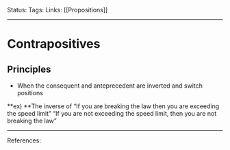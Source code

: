 Status:
Tags:
Links: [[Propositions]]
___
# Contrapositives
## Principles
- When the consequent and anteprecedent are inverted and switch positions


**ex) **The inverse of “If you are breaking the law then you are exceeding the speed limit”
“If you are not exceeding the speed limit, then you are not breaking the law”
___
References: